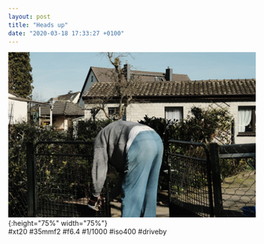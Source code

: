 ```yaml
---
layout: post
title: "Heads up"
date: "2020-03-18 17:33:27 +0100"
---
```


![covid_003](/photos/covid_003.jpg){:height="75%" width="75%"} <br>
#xt20 #35mmf2 #f6.4 #1/1000 #iso400 #driveby
